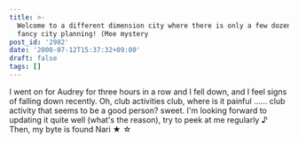 ```yaml
---
title: >-
  Welcome to a different dimension city where there is only a few dozen m3 of
  fancy city planning! (Moe mystery
post_id: '2982'
date: '2000-07-12T15:37:32+09:00'
draft: false
tags: []
---
```


I went on for Audrey for three hours in a row and I fell down, and I feel signs of falling down recently. Oh, club activities club, where is it painful ...... club activity that seems to be a good person? sweet. I'm looking forward to updating it quite well (what's the reason), try to peek at me regularly ♪ Then, my byte is found Nari ★ ☆